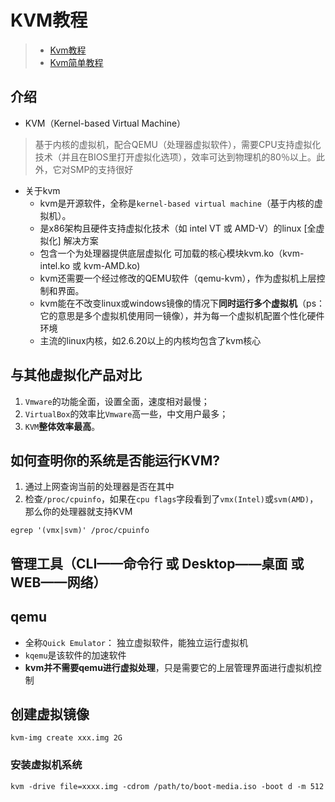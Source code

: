 # KVM教程
> - [Kvm教程](http://wiki.ubuntu.org.cn/Kvm%E6%95%99%E7%A8%8B)
> - [Kvm简单教程](http://wiki.ubuntu.org.cn/Kvm%E7%AE%80%E5%8D%95%E6%95%99%E7%A8%8B)

## 介绍
- KVM（Kernel-based Virtual Machine）
> 基于内核的虚拟机，配合QEMU（处理器虚拟软件），需要CPU支持虚拟化技术（并且在BIOS里打开虚拟化选项），效率可达到物理机的80％以上。此外，它对SMP的支持很好
- 关于kvm
  - kvm是开源软件，全称是`kernel-based virtual machine`（基于内核的虚拟机）。
  - 是x86架构且硬件支持虚拟化技术（如 intel VT 或 AMD-V）的linux [全虚拟化] 解决方案
  - 包含一个为处理器提供底层虚拟化 可加载的核心模块kvm.ko（kvm-intel.ko 或 kvm-AMD.ko)
  - kvm还需要一个经过修改的QEMU软件（qemu-kvm），作为虚拟机上层控制和界面。
  - kvm能在不改变linux或windows镜像的情况下**同时运行多个虚拟机**（ps：它的意思是多个虚拟机使用同一镜像），并为每一个虚拟机配置个性化硬件环境
  - 主流的linux内核，如2.6.20以上的内核均包含了kvm核心

## 与其他虚拟化产品对比
1. `Vmware`的功能全面，设置全面，速度相对最慢；
2. `VirtualBox`的效率比`Vmware`高一些，中文用户最多；
3. `KVM`**整体效率最高**。

## 如何查明你的系统是否能运行KVM?
1. 通过上网查询当前的处理器是否在其中
2. 检查`/proc/cpuinfo`，如果在`cpu flags`字段看到了`vmx(Intel)`或`svm(AMD)`，那么你的处理器就支持KVM
```
egrep '(vmx|svm)' /proc/cpuinfo
```

## 管理工具（CLI——命令行 或 Desktop——桌面 或 WEB——网络）

## qemu 
- 全称`Quick Emulator`： 独立虚拟软件，能独立运行虚拟机
- `kqemu`是该软件的加速软件
- **kvm并不需要qemu进行虚拟处理**，只是需要它的上层管理界面进行虚拟机控制
## 创建虚拟镜像
```
kvm-img create xxx.img 2G
```

### 安装虚拟机系统
```
kvm -drive file=xxxx.img -cdrom /path/to/boot-media.iso -boot d -m 512
```
